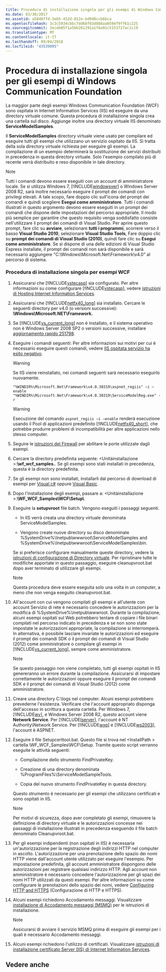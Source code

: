 ```yaml
---
title: Procedura di installazione singola per gli esempi di Windows Communication Foundation
ms.date: 03/30/2017
ms.assetid: a5848ffd-3eb5-432d-812e-bd948ccb6bca
ms.openlocfilehash: 3c3c5934cbbc7dd68f03d888aa0594f9ff61c225
ms.sourcegitcommit: 2eceb05f1a5bb261291a1f6a91c5153727ac1c19
ms.translationtype: MT
ms.contentlocale: it-IT
ms.lasthandoff: 09/04/2018
ms.locfileid: "43539095"
---
```

# <a name="one-time-setup-procedure-for-the-windows-communication-foundation-samples"></a>Procedura di installazione singola per gli esempi di Windows Communication Foundation
La maggior parte degli esempi Windows Communication Foundation (WCF) sono ospitata in Internet Information Services (IIS) ed eseguire da una directory virtuale comune. Questa procedura di installazione singola crea una cartella sul disco. Aggiunge inoltre una directory virtuale IIS denominato **ServiceModelSamples**.  
  
 Il **ServiceModelSamples** directory virtuale viene usato per compilare ed eseguire tutti gli esempi che utilizzano un servizio ospitato da IIS. Si tratta della sola directory virtuale richiesta per eseguire gli esempi. La compilazione di un esempio determinerà la sostituzione dei servizi distribuiti in precedenza in questa directory virtuale. Solo l'esempio compilato più di recente verrà distribuito e reso disponibile in tale directory.  
  
> [!NOTE]
>  Tutti i comandi devono essere eseguiti con un account di amministratore locale. Se si utilizza Windows 7, [!INCLUDE[windowsver](../../../../includes/windowsver-md.md)] o Windows Server 2008 R2, sarà inoltre necessario eseguire il prompt dei comandi con privilegi elevati. A tale scopo, fare doppio clic sull'icona del prompt dei comandi e quindi scegliere **Esegui come amministratore**. Tutti i comandi illustrati in questo argomento devono essere eseguiti in un prompt dei comandi che dispone delle impostazioni del percorso appropriate.  Il modo più semplice per garantire che questo requisito venga soddisfatto consiste nell'utilizzare il prompt dei comandi di Visual Studio. Per aprire questo prompt, fare clic su **avviare**, selezionare **tutti i programmi**, scorrere verso il basso **Visual Studio 2010**, selezionare **Visual Studio Tools**, Fare doppio clic su **prompt dei comandi di Visual Studio (2010)**, quindi fare clic su **Esegui come amministratore**. Se si dispone di una delle edizioni di Visual Studio Express installate, il prompt dei comandi non sarà disponibile e sarà necessario aggiungere "C:\Windows\Microsoft.Net\Framework\v4.0" al percorso di sistema.  
  
### <a name="one-time-setup-procedure-for-wcf-samples"></a>Procedura di installazione singola per esempi WCF  
  
1.  Assicurarsi che [!INCLUDE[vstecasp](../../../../includes/vstecasp-md.md)] sia configurato. Per altre informazioni su come configurare [!INCLUDE[vstecasp](../../../../includes/vstecasp-md.md)], vedere [istruzioni di Hosting Internet Information Services](../../../../docs/framework/wcf/samples/internet-information-service-hosting-instructions.md).  
  
2.  Assicurarsi che [!INCLUDE[netfx40_long](../../../../includes/netfx40-long-md.md)] sia installato. Cercare le seguenti directory per v4.0 (o versioni successive): **\Windows\Microsoft.NET\Framework.**  
  
3.  Se [!INCLUDE[vs_current_long](../../../../includes/vs-current-long-md.md)] non è installato, e il sistema operativo non è Windows Server 2008 SP2 o versioni successive, installare [aggiornamento rapido 251798](https://go.microsoft.com/fwlink/?LinkId=184693).  
  
4.  Eseguire i comandi seguenti: Per altre informazioni sui motivi per cui è necessario eseguire questi comandi, vedere [IIS ospitata servizio ha esito negativo](https://msdn.microsoft.com/library/ee5499fc-1b10-4cda-a9b1-13dba70f05f8).  
  
    > [!WARNING]
    >  Se IIS viene reinstallato, nei comandi seguenti sarà necessario eseguirlo nuovamente.  
  
    ```  
    "%WINDIR%\Microsoft.Net\Framework\v4.0.30319\aspnet_regiis" –i –enable  
    "%WINDIR%\Microsoft.Net\Framework\v4.0.30319\ServiceModelReg.exe" -r  
    ```  
  
    > [!WARNING]
    >  Esecuzione del comando `aspnet_regiis –i –enable` renderà esecuzione usando il Pool di applicazioni predefinito [!INCLUDE[netfx40_short](../../../../includes/netfx40-short-md.md)], che potrebbe produrre problemi di incompatibilità per altre applicazioni nello stesso computer.  
  
5.  Seguire le [istruzioni del Firewall](../../../../docs/framework/wcf/samples/firewall-instructions.md) per abilitare le porte utilizzate dagli esempi.  
  
6.  Cercare la directory predefinita seguente: \<Unitàinstallazione >:**\wf_wcf_samples.**. Se gli esempi sono stati installati in precedenza, questa è la directory predefinita.  
  
7.  Se gli esempi non sono installati, installarli dal percorso di download di esempi per [Visual c#](https://go.microsoft.com/fwlink/?LinkId=190939) oppure [Visual Basic](https://go.microsoft.com/fwlink/?LinkID=193373).  
  
8.  Dopo l'installazione degli esempi, passare a: \<Unitàinstallazione >:**\WF_WCF_Samples\WCF\Setup\\**  
  
9. Eseguire la **setupvroot** file batch. Vengono eseguiti i passaggi seguenti.  
  
    -   In IIS verrà creata una directory virtuale denominata ServiceModelSamples.  
  
    -   Vengono create nuove directory su disco denominate %SystemDrive%\Inetpub\wwwroot\ServiceModelSamples and %SystemDrive%\Inetpub\wwwroot\ServiceModelSamples\bin.  
  
     Se si preferisce configurare manualmente queste directory, vedere la [istruzioni di configurazione di Directory virtuale](../../../../docs/framework/wcf/samples/virtual-directory-setup-instructions.md). Per ripristinare tutte le modifiche apportate in questo passaggio, eseguire cleanupvroot.bat dopo aver terminato di utilizzare gli esempi.  
  
    > [!NOTE]
    >  Questa procedura deve essere eseguita solo una volta in un computer, a meno che non venga eseguito cleanupvroot.bat.  
  
10. All'account con cui vengono compilati gli esempi e all'utente con account Servizio di rete è necessario concedere le autorizzazioni per la modifica di %SystemDrive%\inetpub\wwwroot. Durante la compilazione, alcuni esempi ospitati sul Web potrebbero tentare di copiare i file binari compilati nel percorso indicato in precedenza e se non sono state impostate le autorizzazioni appropriate, la compilazione si interromperà. In alternativa, è possibile lasciare invariate le autorizzazioni ed eseguire il prompt dei comandi SDK o il prompt dei comandi di Visual Studio (2012) come amministratore o compilare gli esempi in [!INCLUDE[vs_current_long](../../../../includes/vs-current-long-md.md)], sempre come amministratore.  
  
    > [!NOTE]
    >  Se questo passaggio non viene completato, tutti gli esempi ospitati in IIS genereranno un errore durante la compilazione. Assicurarsi di impostare correttamente le autorizzazioni oppure eseguire il prompt dei comandi SDK e il prompt dei comandi di Visual Studio (2012) come amministratore.  
  
11. Creare una directory C:\logs nel computer. Alcuni esempi potrebbero prevederne l'esistenza. Verificare che l'account appropriato disponga dell'accesso in scrittura a questa cartella. Per Windows 7, [!INCLUDE[wv](../../../../includes/wv-md.md)], e Windows Server 2008 R2, questo account viene **Network Service**. Per [!INCLUDE[lserver](../../../../includes/lserver-md.md)], l'account è NT Authority\Network Service. Per [!INCLUDE[wxp](../../../../includes/wxp-md.md)] e [!INCLUDE[ws2003](../../../../includes/ws2003-md.md)], l'account è ASPNET.  
  
12. Eseguire il file Setupcerttool.bat. Questo file si trova nel \<InstallPath > cartella \WF_WCF_Samples\WCF\Setup\.  Tramite questo script verranno eseguite le attività seguenti:  
  
    -   Compilazione dello strumento FindPrivateKey.  
  
    -   Creazione di una directory denominata %ProgramFiles%\ServiceModelSampleTools.  
  
    -   Copia del nuovo strumento FindPrivateKey in questa directory.  
  
     Questo strumento è necessario per gli esempi che utilizzano certificati e sono ospitati in IIS.  
  
    > [!NOTE]
    >  Per motivi di sicurezza, dopo aver completato gli esempi, rimuovere la definizione di directory virtuale e le autorizzazioni concesse nei passaggi di installazione illustrati in precedenza eseguendo il file batch denominato Cleanupvroot.bat.  
  
13. Per gli esempi indipendenti (non ospitati in IIS) è necessaria un'autorizzazione per la registrazione degli indirizzi HTTP nel computer in ascolto. L'autorizzazione per una prenotazione dello spazio dei nomi HTTP viene dall'account utente utilizzato per eseguire l'esempio. Per impostazione predefinita, gli account amministratore dispongono delle autorizzazioni per registrare qualsiasi indirizzo HTTP. Agli account non amministratore è necessario concedere l'autorizzazione per gli spazi dei nomi HTTP utilizzati da questi esempi. Per altre informazioni su come configurare le prenotazioni dello spazio dei nomi, vedere [Configuring HTTP and HTTPS](../../../../docs/framework/wcf/feature-details/configuring-http-and-https.md) (Configurazione di HTTP e HTTPS).  
  
14. Alcuni esempi richiedono Accodamento messaggi. Visualizzare [installazione di Accodamento messaggi (MSMQ)](../../../../docs/framework/wcf/samples/installing-message-queuing-msmq.md) per le istruzioni di installazione.  
  
    > [!NOTE]
    >  Assicurarsi di avviare il servizio MSMQ prima di eseguire gli esempi per i quali è necessario Accodamento messaggi.  
  
15. Alcuni esempi richiedono l'utilizzo di certificati. Visualizzare [istruzioni di installazione certificato Server (IIS) di Internet Information Services](../../../../docs/framework/wcf/samples/iis-server-certificate-installation-instructions.md).  
  
## <a name="see-also"></a>Vedere anche
